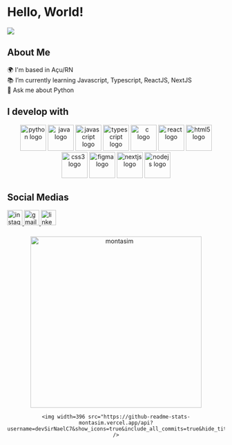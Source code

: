 <h1> Hello, World!</h1> 


![](https://komarev.com/ghpvc/?username=devSirNaelC7&style=flat-square)


###

<h2> About Me</h2> 

<p align="left">🌍  I'm based in Açu/RN<br>📚  I’m currently learning Javascript, Typescript, ReactJS, NextJS<br> 💬 Ask me about Python<br></p>

###

<h2> I develop with</h2> 

<div align="center">
  <img src="https://cdn.jsdelivr.net/gh/devicons/devicon/icons/python/python-original.svg" height="60" width="60" alt="python logo"  />
  <img src="https://cdn.jsdelivr.net/gh/devicons/devicon/icons/java/java-original.svg" height="60" width="60" alt="java logo"  />
  <img src="https://cdn.jsdelivr.net/gh/devicons/devicon/icons/javascript/javascript-original.svg" height="60" width="60" alt="javascript logo"  />
  <img src="https://cdn.jsdelivr.net/gh/devicons/devicon/icons/typescript/typescript-plain.svg" height="60" width="60" alt="typescript logo"  />
  <img src="https://cdn.jsdelivr.net/gh/devicons/devicon/icons/c/c-original.svg" height="60" width="60" alt="c logo"  />
  <img src="https://cdn.jsdelivr.net/gh/devicons/devicon/icons/react/react-original.svg" height="60" width="60" alt="react logo"  />
  <img src="https://cdn.jsdelivr.net/gh/devicons/devicon/icons/html5/html5-original.svg" height="60" width="60" alt="html5 logo"  />
  <img src="https://cdn.jsdelivr.net/gh/devicons/devicon/icons/css3/css3-original.svg" height="60" width="60" alt="css3 logo"  />
  <img src="https://cdn.jsdelivr.net/gh/devicons/devicon/icons/figma/figma-original.svg" height="60" width="60" alt="figma logo"  />
  <img src="https://cdn.jsdelivr.net/gh/devicons/devicon/icons/nextjs/nextjs-line.svg" height="60" width="60" alt="nextjs logo"  />
  <img src="https://cdn.jsdelivr.net/gh/devicons/devicon/icons/nodejs/nodejs-original.svg" height="60" width="60" alt="nodejs logo"  />
</div>

###

<h2> Social Medias</h2>

<div align="left">
  <a href="https://www.instagram.com/devsirnaelc7/" target="_blank">
    <img src="https://img.shields.io/static/v1?message=Instagram&logo=instagram&label=&color=E4405F&logoColor=white&labelColor=&style=for-the-badge" height="35" alt="instagram logo"  />
  </a>
  <a href="mailto:sirnaelc7@gmail.com" target="_blank">
    <img src="https://img.shields.io/static/v1?message=Gmail&logo=gmail&label=&color=D14836&logoColor=white&labelColor=&style=for-the-badge" height="35" alt="gmail logo"  />
  </a>
  <a href="https://www.linkedin.com/in/naelson-fernandes/" target="_blank">
    <img src="https://img.shields.io/static/v1?message=LinkedIn&logo=linkedin&label=&color=0077B5&logoColor=white&labelColor=&style=for-the-badge" height="35" alt="linkedin logo"  />
  </a>
</div>

###
<div align="center">
    <img width=396 src="https://github-readme-streak-stats.herokuapp.com/?user=devSirNaelC7&theme=react&currStreakNum=FFFFFF&sideNums=FFFFFF&ring=36BCF7FF&background=0D1117&text_color=FFFFFF&icon_color=36BCF7FF&border=61dafb&hide_border=true" alt="montasim" />

    <img width=396 src="https://github-readme-stats-montasim.vercel.app/api?username=devSirNaelC7&show_icons=true&include_all_commits=true&hide_title=true&count_private=true&line_height=29&theme=react&title_color=36BCF7FF&currStreakLabel=36BCF7FF&sideLabels=36BCF7FF&icon_color=36BCF7FF&bg_color=0D1117&text_color=FFFFFF&border_color=61dafb&hide_border=true" />
</div>

